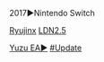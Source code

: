 <!--

<details>
<summary>layout: page
title: ""
permalink: https://jeuxsf.github.io/JSF/ezMU

</details>
  
#### hidden field with metadata

-->

2017►Nintendo Switch

[Ryujinx](https://ouo.io/fWqq5R) [LDN2.5](https://ouo.io/y6G5OK)

[Yuzu EA►](https://ouo.io/5L7S1)
[#Update](https://pineappleea.github.io)
